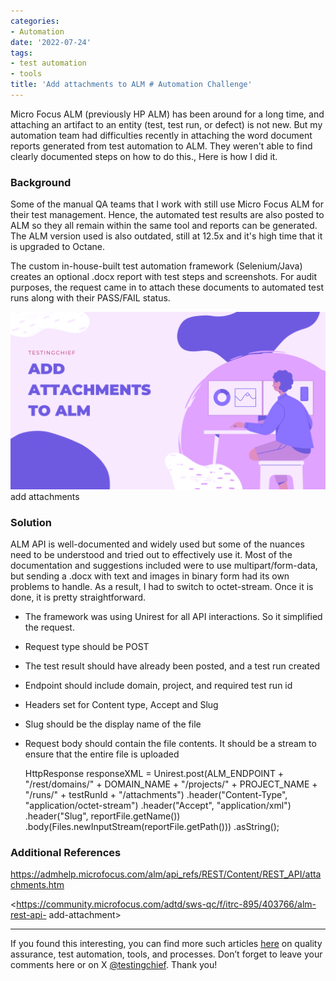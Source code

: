 ```yaml
---
categories:
- Automation
date: '2022-07-24'
tags:
- test automation
- tools
title: 'Add attachments to ALM # Automation Challenge'
---
```


Micro Focus ALM (previously HP ALM) has been around for a long time, and
attaching an artifact to an entity (test, test run, or defect) is not new. But
my automation team had difficulties recently in attaching the word document
reports generated from test automation to ALM. They weren't able to find
clearly documented steps on how to do this., Here is how I did it.

### **Background**

Some of the manual QA teams that I work with still use Micro Focus ALM for
their test management. Hence, the automated test results are also posted to
ALM so they all remain within the same tool and reports can be generated. The
ALM version used is also outdated, still at 12.5x and it's high time that it
is upgraded to Octane.

The custom in-house-built test automation framework (Selenium/Java) creates an
optional .docx report with test steps and screenshots. For audit purposes, the
request came in to attach these documents to automated test runs along with
their PASS/FAIL status.

![](./assets/img/posts/add_attachments-1024x576.png)add attachments

### Solution

ALM API is well-documented and widely used but some of the nuances need to be
understood and tried out to effectively use it. Most of the documentation and
suggestions included were to use multipart/form-data, but sending a .docx with
text and images in binary form had its own problems to handle. As a result, I
had to switch to octet-stream. Once it is done, it is pretty straightforward.

  * The framework was using Unirest for all API interactions. So it simplified the request.
  * Request type should be POST
  * The test result should have already been posted, and a test run created
  * Endpoint should include domain, project, and required test run id 
  * Headers set for Content type, Accept and Slug
  * Slug should be the display name of the file
  * Request body should contain the file contents. It should be a stream to ensure that the entire file is uploaded

    
    
    HttpResponse<string> responseXML = Unirest.post(ALM_ENDPOINT + "/rest/domains/" + DOMAIN_NAME + "/projects/" + PROJECT_NAME + "/runs/" + testRunId + "/attachments")
    .header("Content-Type", "application/octet-stream")
    .header("Accept", "application/xml")
    .header("Slug", reportFile.getName())
    .body(Files.newInputStream(reportFile.getPath()))
    .asString();

### Additional References

<https://admhelp.microfocus.com/alm/api_refs/REST/Content/REST_API/attachments.htm>

<https://community.microfocus.com/adtd/sws-qc/f/itrc-895/403766/alm-rest-api-
add-attachment>

* * *

If you found this interesting, you can find more such articles
[here](https://skthetester.github.io/) on quality assurance, test automation,
tools, and processes. Don’t forget to leave your comments here or on X
[@testingchief](https://x.com/testingchief). Thank you!